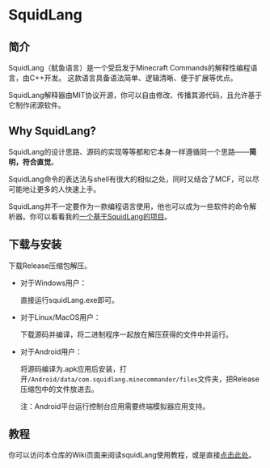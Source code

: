 # SquidLang
## 简介
SquidLang（鱿鱼语言）是一个受启发于Minecraft Commands的解释性编程语言，由C++开发。
这款语言具备语法简单、逻辑清晰、便于扩展等优点。

SquidLang解释器由MIT协议开源，你可以自由修改、传播其源代码，且允许基于它制作闭源软件。

## Why SquidLang?
SquidLang的设计思路、源码的实现等等都和它本身一样遵循同一个思路——**简明，符合直觉**。

SquidLang命令的表达法与shell有很大的相似之处，同时又结合了MCF，可以尽可能地让更多的人快速上手。

SquidLang并不一定要作为一款编程语言使用，他也可以成为一些软件的命令解析器。你可以看看我的[一个基于SquidLang的项目](https://github.com/MineCommanderCN/to-do-commander)。

## 下载与安装
下载Release压缩包解压。
- 对于Windows用户：

  直接运行squidLang.exe即可。

- 对于Linux/MacOS用户：

  下载源码并编译，将二进制程序一起放在解压获得的文件中并运行。

- 对于Android用户：

  将源码编译为.apk应用后安装，打开`/Android/data/com.squidlang.minecommander/files`文件夹，把Release压缩包中的文件放进去。
  
  注：Android平台运行控制台应用需要终端模拟器应用支持。

## 教程
你可以访问本仓库的Wiki页面来阅读squidLang使用教程，或是直接[点击此处](https://github.com/MineCommanderCN/squidLang/wiki)。
